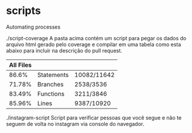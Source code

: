 # scripts
 Automating processes

 ./script-coverage
 A pasta acima contém um script para pegar os dados do arquivo html gerado pelo coverage e compilar em uma tabela como esta abaixo para incluir na descrição do pull request.

| All Files | | |
| ---- | ---- | ---- |
| 86.6% | Statements | 10082/11642 |
| 71.78% | Branches | 2538/3536 |
| 83.49% | Functions | 3211/3846 |
| 85.96% | Lines | 9387/10920 |

./instagram-script
Script para verificar pessoas que você segue e não te seguem de volta no instagram via console do navegador.